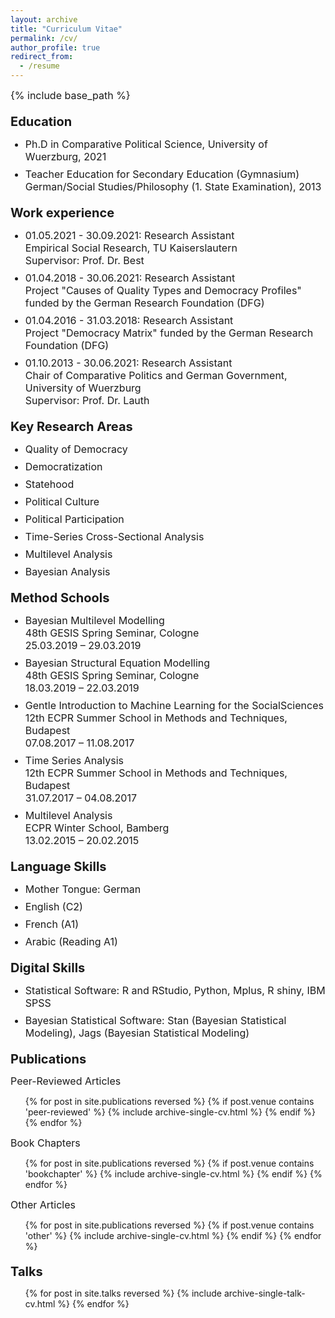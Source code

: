 ```yaml
---
layout: archive
title: "Curriculum Vitae"
permalink: /cv/
author_profile: true
redirect_from:
  - /resume
---
```


<style>
h1 {
  margin-top: 20px;
  font-size: 20px;
}
h3 {
  margin-top: 0px;
  font-size: 16px;
}
ul li {
   font-size: 16px;
   margin-bottom: 8px;
}
p {
   font-size: 16px;
   margin: 0px;
} 
.archive__item-title {
  font-weight:normal;
}
</style>

{% include base_path %}

Education
======
* Ph.D in Comparative Political Science, University of Wuerzburg, 2021
* Teacher Education for Secondary Education (Gymnasium) German/Social Studies/Philosophy (1. State Examination), 2013


Work experience
======
* 01.05.2021 - 30.09.2021: Research Assistant

  Empirical Social Research, TU Kaiserslautern

  Supervisor: Prof. Dr. Best


* 01.04.2018 - 30.06.2021: Research Assistant

  Project "Causes of Quality Types and Democracy Profiles" funded by the German Research Foundation (DFG)


* 01.04.2016 - 31.03.2018: Research Assistant

  Project "Democracy Matrix" funded by the German Research Foundation (DFG)


* 01.10.2013 - 30.06.2021: Research Assistant

  Chair of Comparative Politics and German Government, University of Wuerzburg

  Supervisor: Prof. Dr. Lauth
  

Key Research Areas
======
* Quality of Democracy 
* Democratization 
* Statehood 
* Political Culture 
* Political Participation 
* Time-Series Cross-Sectional Analysis 
* Multilevel Analysis 
* Bayesian Analysis


Method Schools
======
* Bayesian Multilevel Modelling

  48th GESIS Spring Seminar, Cologne
  
  25.03.2019 – 29.03.2019
  

* Bayesian Structural Equation Modelling

  48th GESIS Spring Seminar, Cologne
  
  18.03.2019 – 22.03.2019
  
  
* Gentle Introduction to Machine Learning for the SocialSciences

  12th ECPR Summer School in Methods and Techniques, Budapest
  
  07.08.2017 – 11.08.2017 
  
  
* Time Series Analysis

  12th ECPR Summer School in Methods and Techniques, Budapest
  
  31.07.2017 – 04.08.2017
  
  
* Multilevel Analysis

  ECPR Winter School, Bamberg
  
  13.02.2015 – 20.02.2015


Language Skills
======
* Mother Tongue: German
* English (C2)
* French (A1)
* Arabic (Reading A1)


Digital Skills
======
* Statistical Software: R and RStudio, Python, Mplus, R shiny, IBM SPSS
* Bayesian Statistical Software: Stan (Bayesian Statistical Modeling), Jags (Bayesian Statistical Modeling)


Publications
======
Peer-Reviewed Articles
  <ul>{% for post in site.publications reversed %}
  {% if post.venue contains 'peer-reviewed' %}
    {% include archive-single-cv.html %}
  {% endif %} {% endfor %}</ul>

Book Chapters
  <ul>{% for post in site.publications reversed %}
  {% if post.venue contains 'bookchapter' %}
    {% include archive-single-cv.html %}
  {% endif %} {% endfor %}</ul>

Other Articles
  <ul>{% for post in site.publications reversed %}
  {% if post.venue contains 'other' %}
    {% include archive-single-cv.html %}
  {% endif %} {% endfor %}</ul>


Talks
======
  <ul>{% for post in site.talks reversed %}
    {% include archive-single-talk-cv.html %}
  {% endfor %}</ul>
  
